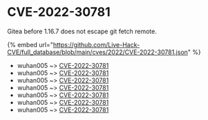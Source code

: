 # CVE-2022-30781

Gitea before 1.16.7 does not escape git fetch remote.

{% embed url="https://github.com/Live-Hack-CVE/full_database/blob/main/cves/2022/CVE-2022-30781.json" %}


* wuhan005 ~> [CVE-2022-30781](https://www.alice-snow.ru/2022/database/cve-2022-30781/cve-2022-30781-wuhan005)
* wuhan005 ~> [CVE-2022-30781](https://www.alice-snow.ru/2022/database/cve-2022-30781/cve-2022-30781-wuhan005)
* wuhan005 ~> [CVE-2022-30781](https://www.alice-snow.ru/2022/database/cve-2022-30781/cve-2022-30781-wuhan005)
* wuhan005 ~> [CVE-2022-30781](https://www.alice-snow.ru/2022/database/cve-2022-30781/cve-2022-30781-wuhan005)
* wuhan005 ~> [CVE-2022-30781](https://www.alice-snow.ru/2022/database/cve-2022-30781/cve-2022-30781-wuhan005)
* wuhan005 ~> [CVE-2022-30781](https://www.alice-snow.ru/2022/database/cve-2022-30781/cve-2022-30781-wuhan005)
* wuhan005 ~> [CVE-2022-30781](https://www.alice-snow.ru/2022/database/cve-2022-30781/cve-2022-30781-wuhan005)